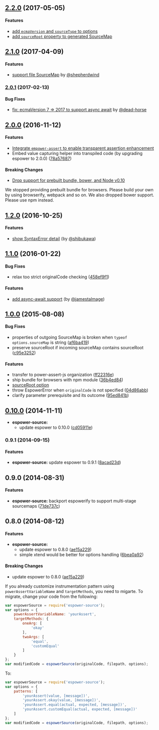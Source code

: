 ## [2.2.0](https://github.com/power-assert-js/espower-source/releases/tag/v2.2.0) (2017-05-05)


#### Features

* [add `ecmaVersion` and `sourceType` to options](https://github.com/power-assert-js/espower-source/pull/17)
* [add `sourceRoot` property to generated SourceMap](https://github.com/power-assert-js/espower-source/pull/18)


## [2.1.0](https://github.com/power-assert-js/espower-source/releases/tag/v2.1.0) (2017-04-09)


#### Features

* [support file SourceMap](https://github.com/power-assert-js/espower-source/pull/14) by [@shepherdwind](https://github.com/shepherdwind)


### [2.0.1](https://github.com/power-assert-js/espower-source/releases/tag/v2.0.1) (2017-02-13)


#### Bug Fixes

* [fix: ecmaVersion 7 => 2017 to support async await](https://github.com/power-assert-js/espower-source/pull/13) by [@dead-horse](https://github.com/dead-horse)


## [2.0.0](https://github.com/power-assert-js/espower-source/releases/tag/v2.0.0) (2016-11-12)


#### Features

* [Integrate `empower-assert` to enable transparent assertion enhancement](https://github.com/power-assert-js/espower-source/pull/11)
* Embed value capturing helper into transpiled code (by upgrading espower to 2.0.0) ([78a57687](https://github.com/power-assert-js/espower-source/commit/78a57687b142ae99a0eae3566042a1467c016b1e))


#### Breaking Changes

* [Drop support for prebuilt bundle, bower, and Node v0.10](https://github.com/power-assert-js/espower-source/pull/12)

We stopped providing prebuilt bundle for browsers. Please build your own by using browserify, webpack and so on.
We also dropped bower support. Please use npm instead.


## [1.2.0](https://github.com/power-assert-js/espower-source/releases/tag/v1.2.0) (2016-10-25)


#### Features

* [show SyntaxError detail](https://github.com/power-assert-js/espower-source/pull/10) (by [@shibukawa](https://github.com/shibukawa))


## [1.1.0](https://github.com/power-assert-js/espower-source/releases/tag/v1.1.0) (2016-01-22)


#### Bug Fixes

* relax too strict originalCode checking ([458ef9f1](https://github.com/power-assert-js/espower-source/commit/458ef9f1e916e3496945f046bafd36497c08fe10))


#### Features

* [add async-await support](https://github.com/power-assert-js/espower-source/pull/8) (by [@jamestalmage](https://github.com/jamestalmage))


## [1.0.0](https://github.com/power-assert-js/espower-source/releases/tag/v1.0.0) (2015-08-08)


#### Bug Fixes

* properties of outgoing SourceMap is broken when `typeof options.sourceMap` is string ([af6ba419](https://github.com/power-assert-js/espower-source/commit/af6ba419fb01ee79a4fefe4c3acc23d94bd7c1b3))
* preserve sourceRoot if incoming sourceMap contains sourceRoot ([c95e3252](https://github.com/power-assert-js/espower-source/commit/c95e32520335556b41dff73c692b5a22dc105950))

#### Features

* transfer to power-assert-js organization ([ff22316e](https://github.com/power-assert-js/espower-source/commit/ff22316eb0c45bf5ec4bb91cadc13005cfd23d30))
* ship bundle for browsers with npm module ([36b4ed84](https://github.com/power-assert-js/espower-source/commit/36b4ed845048edc7749d6c0f3e61db29dfe74d21))
* [sourceRoot option](https://github.com/power-assert-js/espower-source/pull/7)
* throw EspowerError when `originalCode` is not specified ([04d86abb](https://github.com/power-assert-js/espower-source/commit/04d86abb40af1499fde55a419346666d3b90d35a))
* clarify parameter prerequisite and its outcome ([95ed841b](https://github.com/power-assert-js/espower-source/commit/95ed841bdde5bf422fa63b0680f75d4ac82b6b74))


## [0.10.0](https://github.com/power-assert-js/espower-source/releases/tag/v0.10.0) (2014-11-11)


* **espower-source:**
  * update espower to 0.10.0 ([cd05911e](https://github.com/power-assert-js/espower-source/commit/cd05911e9199ea079f8522348624387b92a97208))


### 0.9.1 (2014-09-15)


#### Features

* **espower-source:** update espower to 0.9.1 ([8acad23d](https://github.com/power-assert-js/espower-source/commit/8acad23d1eeb613c539ed1dba09830b86e932c0f))


## 0.9.0 (2014-08-31)


#### Features

* **espower-source:** backport espowerify to support multi-stage sourcemaps ([71de737c](https://github.com/power-assert-js/espower-source/commit/71de737cb16231db852a44592e896a43c447298b))


## 0.8.0 (2014-08-12)


#### Features

* **espower-source:**
  * update espower to 0.8.0 ([ae15a229](https://github.com/power-assert-js/espower-source/commit/ae15a229367c65a7a590104f3fb0fc0b2a7582d0))
  * simple xtend would be better for options handling ([6bea0a92](https://github.com/power-assert-js/espower-source/commit/6bea0a9241aba71f2dcae9c285561e68d91531bb))


#### Breaking Changes

  * update espower to 0.8.0 ([ae15a229](https://github.com/power-assert-js/espower-source/commit/ae15a229367c65a7a590104f3fb0fc0b2a7582d0))

If you already customize instrumentation pattern using `powerAssertVariableName` and `targetMethods`, you need to migarte. To migrate, change your code from the following:

```javascript
var espowerSource = require('espower-source');
var options = {
    powerAssertVariableName: 'yourAssert',
    targetMethods: {
        oneArg: [
            'okay'
        ],
        twoArgs: [
            'equal',
            'customEqual'
        ]
    }
};
var modifiedCode = espowerSource(originalCode, filepath, options);
```

To:

```javascript
var espowerSource = require('espower-source');
var options = {
    patterns: [
        'yourAssert(value, [message])',
        'yourAssert.okay(value, [message])',
        'yourAssert.equal(actual, expected, [message])',
        'yourAssert.customEqual(actual, expected, [message])'
    ]
};
var modifiedCode = espowerSource(originalCode, filepath, options);
```
